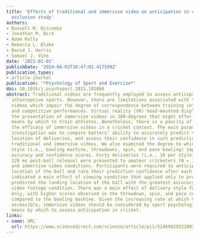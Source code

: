 ```yaml
---
title: 'Effects of traditional and immersive video on anticipation in cricket: A temporal
  occlusion study'
authors:
- Russell M. Discombe
- Jonathan M. Bird
- Adam Kelly
- Rebecca L. Blake
- David J. Harris
- Samuel J. Vine
date: '2022-01-01'
publishDate: '2024-04-02T10:47:01.417599Z'
publication_types:
- article-journal
publication: '*Psychology of Sport and Exercise*'
doi: 10.1016/j.psychsport.2021.102088
abstract: Traditional videos are frequently employed to assess anticipation within
  interceptive sports. However, there are limitations associated with traditional
  videos which impair the degree of correspondence between training interventions
  and competitive performances. Virtual reality (VR) head-mounted displays allow for
  the presentation of immersive videos in 360-degrees that might offer a more effective
  means by which to train athletes. Nonetheless, there is a paucity of research examining
  the efficacy of immersive videos in a cricket context. The main purpose of the present
  investigation was to compare batters’ ability to accurately predict the landing
  location of deliveries, and assess their confidence in such predictions, when viewing
  traditional and immersive videos. We also examined the degree to which delivery
  style (i.e., bowling machine, throwdowns, spin, and pace bowling) impacted prediction
  accuracy and confidence scores. Forty deliveries (i.e., 10 per style; occluded at
  120 ms post-ball release) were presented to amateur cricketers (N = 18) in traditional
  and immersive video conditions. Participants were required to anticipate the landing
  location of the ball and rate their prediction confidence after each delivery. Analyses
  indicated a main effect of viewing condition that applied only to prediction. Participants
  predicted the landing location of the ball with the greatest accuracy in the immersive
  video footage condition. There was a main effect of delivery style for confidence
  only, with higher scores observed in the throwdown, spin, and pace conditions, when
  compared to the bowling machine. Given the increasing rate at which VR is becoming
  accessible, immersive videos should be considered by sport psychologists as an effective
  means by which to assess anticipation in cricket.
links:
- name: URL
  url: https://www.sciencedirect.com/science/article/pii/S1469029221002065
---
```

